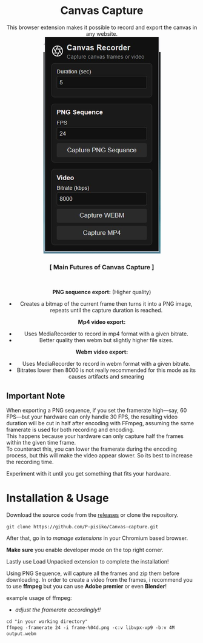 
<h1 align="center"> Canvas Capture </h1>

<div align="center" markdown="1">
This browser extension makes it possible to record and export the canvas in any website.

<br>

<img src="https://raw.githubusercontent.com/P-pisiko/Canvas-capture/refs/heads/main/images/canvas.jpg"/>

<br>

### __[ Main Futures of Canvas Capture ]__ 
<br>

**PNG sequence export:** (Higher quality)
- Creates a bitmap of the current frame then turns it into a PNG image, repeats until the capture duration is reached.

**Mp4 video export:**
- Uses MediaRecorder to record in mp4 format with a given bitrate.
- Better quality then webm but slightly higher file sizes.

**Webm video export:**
- Uses MediaRecorder to record in webm format with a given bitrate.
- Bitrates lower then 8000 is not really recommended for this mode as its causes artifacts and smearing
</div>

## Important Note
When exporting a PNG sequence, if you set the framerate high—say, 60 FPS—but your hardware can only handle 30 FPS, the resulting video duration will be cut in half after encoding with FFmpeg, assuming the same framerate is used for both recording and encoding.  
This happens because your hardware can only capture half the frames within the given time frame.  
To counteract this, you can lower the framerate during the encoding process, but this will make the video appear slower. So its best to increase the recording time.

Experiment with it until you get something that fits your hardware.




# Installation & Usage
Download the source code from the [releases](https://github.com/P-pisiko/Canvas-capture/releases) or clone the repository.
```
git clone https://github.com/P-pisiko/Canvas-capture.git
```
After that, go in to *manage extensions* in your Chromium based browser.

**Make sure** you enable developer mode on the top right corner.

Lastly use Load Unpacked extension to complete the installation!



Using PNG Sequence, will capture all the frames and zip them before downloading. In order to create a video from the frames, i recommend you to use **ffmpeg** but you can use **Adobe premier** or even **Blender**!

example usage of ffmpeg:
- *adjust the framerate accordingly!!*
```
cd "in your working directory"
ffmpeg -framerate 24 -i frame-%04d.png -c:v libvpx-vp9 -b:v 4M output.webm
```
